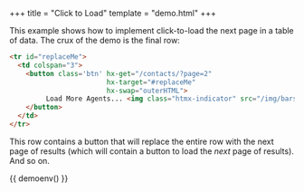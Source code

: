 +++
title = "Click to Load"
template = "demo.html"
+++

This example shows how to implement click-to-load the next page in a table of data.  The crux of the demo is
the final row:

```html
<tr id="replaceMe">
  <td colspan="3">
    <button class='btn' hx-get="/contacts/?page=2"
                        hx-target="#replaceMe"
                        hx-swap="outerHTML">
         Load More Agents... <img class="htmx-indicator" src="/img/bars.svg">
    </button>
  </td>
</tr>
```

This row contains a button that will replace the entire row with the next page of
results (which will contain a button to load the *next* page of results).  And so on.

{{ demoenv() }}

<script>
    //=========================================================================
    // Fake Server Side Code
    //=========================================================================

    // data
    var dataStore = function(){
      var contactId = 9;
      function generateContact() {
        contactId++;
        var idHash = "";
        var possible = "ABCDEFG0123456789";
        for( var i=0; i < 15; i++ ) idHash += possible.charAt(Math.floor(Math.random() * possible.length));
        return { name: "Agent Smith", email: "void" + contactId + "@null.org", id: idHash }
      }
      return {
        contactsForPage : function(page) {
          var vals = [];
          for( var i=0; i < 10; i++ ){
            vals.push(generateContact());
          }
          return vals;
        }
      }
    }()

    // routes
    init("/demo", function(request, params){
        var contacts = dataStore.contactsForPage(1)
        return tableTemplate(contacts)
    });

    onGet(/\/contacts.*/, function(request, params){
        var page = parseInt(params['page']);
        var contacts = dataStore.contactsForPage(page)
        return rowsTemplate(page, contacts);
    });

    // templates
    function tableTemplate(contacts) {
        return `<table><thead><tr><th>Name</th><th>Email</th><th>ID</th></tr></thead><tbody>
                ${rowsTemplate(1, contacts)}
                </tbody></table>`
    }

    function rowsTemplate(page, contacts) {
      var txt = "";
      for (var i = 0; i < contacts.length; i++) {
        var c = contacts[i];
        txt += `<tr ${i==0&&'autofocus'}><td>  ${c.name}  </td><td>  ${c.email}  </td><td>  ${c.id}  </td></tr>\n`;
      }
      txt += loadMoreRow(page);
      return txt;
    }

    function loadMoreRow(page) {
      return `<tr id="replaceMe">
  <td colspan="3">
    <center>
      <button class='btn' hx-get="/contacts/?page=${page + 1}"
                       hx-target="#replaceMe"
                       hx-swap="outerHTML">
         Load More Agents... <img class="htmx-indicator" src="/img/bars.svg">
       </button>
    </center>
  </td>
</tr>`;
    }
</script>
